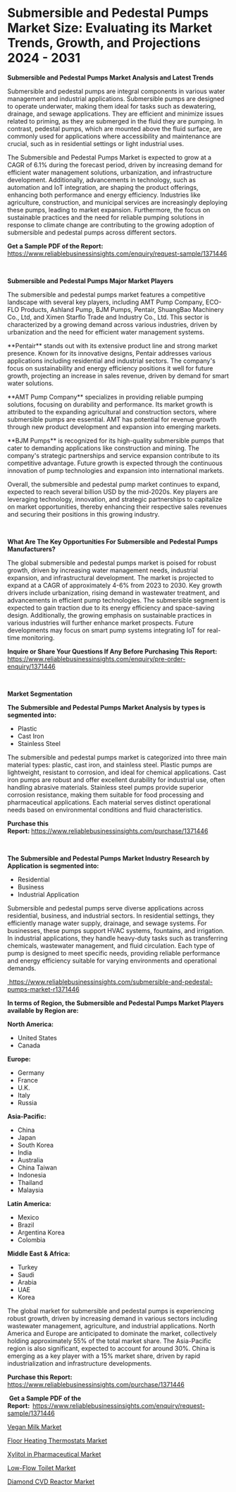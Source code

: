 <p><h1>Submersible and Pedestal Pumps Market Size: Evaluating its Market Trends, Growth, and Projections 2024 - 2031</h1></p><p><strong>Submersible and Pedestal Pumps Market Analysis and Latest Trends</strong></p>
<p><p>Submersible and pedestal pumps are integral components in various water management and industrial applications. Submersible pumps are designed to operate underwater, making them ideal for tasks such as dewatering, drainage, and sewage applications. They are efficient and minimize issues related to priming, as they are submerged in the fluid they are pumping. In contrast, pedestal pumps, which are mounted above the fluid surface, are commonly used for applications where accessibility and maintenance are crucial, such as in residential settings or light industrial uses.</p><p>The Submersible and Pedestal Pumps Market is expected to grow at a CAGR of 6.1% during the forecast period, driven by increasing demand for efficient water management solutions, urbanization, and infrastructure development. Additionally, advancements in technology, such as automation and IoT integration, are shaping the product offerings, enhancing both performance and energy efficiency. Industries like agriculture, construction, and municipal services are increasingly deploying these pumps, leading to market expansion. Furthermore, the focus on sustainable practices and the need for reliable pumping solutions in response to climate change are contributing to the growing adoption of submersible and pedestal pumps across different sectors.</p></p>
<p><strong>Get a Sample PDF of the Report:&nbsp;</strong> <a href="https://www.reliablebusinessinsights.com/enquiry/request-sample/1371446?utm_campaign=60&utm_medium=2&utm_source=Github&utm_content=ia&utm_term=26122024&utm_id=submersible-and-pedestal-pumps">https://www.reliablebusinessinsights.com/enquiry/request-sample/1371446</a></p>
<p>&nbsp;</p>
<p><strong>Submersible and Pedestal Pumps Major Market Players</strong></p>
<p><p>The submersible and pedestal pumps market features a competitive landscape with several key players, including AMT Pump Company, ECO-FLO Products, Ashland Pump, BJM Pumps, Pentair, ShuangBao Machinery Co., Ltd, and Ximen Starflo Trade and Industry Co., Ltd. This sector is characterized by a growing demand across various industries, driven by urbanization and the need for efficient water management systems.</p><p>**Pentair** stands out with its extensive product line and strong market presence. Known for its innovative designs, Pentair addresses various applications including residential and industrial sectors. The company's focus on sustainability and energy efficiency positions it well for future growth, projecting an increase in sales revenue, driven by demand for smart water solutions.</p><p>**AMT Pump Company** specializes in providing reliable pumping solutions, focusing on durability and performance. Its market growth is attributed to the expanding agricultural and construction sectors, where submersible pumps are essential. AMT has potential for revenue growth through new product development and expansion into emerging markets.</p><p>**BJM Pumps** is recognized for its high-quality submersible pumps that cater to demanding applications like construction and mining. The company's strategic partnerships and service expansion contribute to its competitive advantage. Future growth is expected through the continuous innovation of pump technologies and expansion into international markets.</p><p>Overall, the submersible and pedestal pump market continues to expand, expected to reach several billion USD by the mid-2020s. Key players are leveraging technology, innovation, and strategic partnerships to capitalize on market opportunities, thereby enhancing their respective sales revenues and securing their positions in this growing industry.</p></p>
<p>&nbsp;</p>
<p><strong>What Are The Key Opportunities For Submersible and Pedestal Pumps Manufacturers?</strong></p>
<p><p>The global submersible and pedestal pumps market is poised for robust growth, driven by increasing water management needs, industrial expansion, and infrastructural development. The market is projected to expand at a CAGR of approximately 4-6% from 2023 to 2030. Key growth drivers include urbanization, rising demand in wastewater treatment, and advancements in efficient pump technologies. The submersible segment is expected to gain traction due to its energy efficiency and space-saving design. Additionally, the growing emphasis on sustainable practices in various industries will further enhance market prospects. Future developments may focus on smart pump systems integrating IoT for real-time monitoring.</p></p>
<p><strong>Inquire or Share Your Questions If Any Before Purchasing This Report:</strong> <a href="https://www.reliablebusinessinsights.com/enquiry/pre-order-enquiry/1371446?utm_campaign=60&utm_medium=2&utm_source=Github&utm_content=ia&utm_term=26122024&utm_id=submersible-and-pedestal-pumps">https://www.reliablebusinessinsights.com/enquiry/pre-order-enquiry/1371446</a></p>
<p>&nbsp;</p>
<p><strong>Market Segmentation</strong></p>
<p><strong>The Submersible and Pedestal Pumps Market Analysis by types is segmented into:</strong></p>
<p><ul><li>Plastic</li><li>Cast Iron</li><li>Stainless Steel</li></ul></p>
<p><p>The submersible and pedestal pumps market is categorized into three main material types: plastic, cast iron, and stainless steel. Plastic pumps are lightweight, resistant to corrosion, and ideal for chemical applications. Cast iron pumps are robust and offer excellent durability for industrial use, often handling abrasive materials. Stainless steel pumps provide superior corrosion resistance, making them suitable for food processing and pharmaceutical applications. Each material serves distinct operational needs based on environmental conditions and fluid characteristics.</p></p>
<p><strong>Purchase this Report:&nbsp;</strong><a href="https://www.reliablebusinessinsights.com/purchase/1371446?utm_campaign=60&utm_medium=2&utm_source=Github&utm_content=ia&utm_term=26122024&utm_id=submersible-and-pedestal-pumps">https://www.reliablebusinessinsights.com/purchase/1371446</a></p>
<p>&nbsp;</p>
<p><strong>The Submersible and Pedestal Pumps Market Industry Research by Application is segmented into:</strong></p>
<p><ul><li>Residential</li><li>Business</li><li>Industrial Application</li></ul></p>
<p><p>Submersible and pedestal pumps serve diverse applications across residential, business, and industrial sectors. In residential settings, they efficiently manage water supply, drainage, and sewage systems. For businesses, these pumps support HVAC systems, fountains, and irrigation. In industrial applications, they handle heavy-duty tasks such as transferring chemicals, wastewater management, and fluid circulation. Each type of pump is designed to meet specific needs, providing reliable performance and energy efficiency suitable for varying environments and operational demands.</p></p>
<p><a href="https://www.reliablebusinessinsights.com/submersible-and-pedestal-pumps-market-r1371446?utm_campaign=60&utm_medium=2&utm_source=Github&utm_content=ia&utm_term=26122024&utm_id=submersible-and-pedestal-pumps">&nbsp;https://www.reliablebusinessinsights.com/submersible-and-pedestal-pumps-market-r1371446</a></p>
<p><strong>In terms of Region, the Submersible and Pedestal Pumps Market Players available by Region are:</strong></p>
<p>
    <p> <strong> North America: </strong>
        <ul>
            <li>United States</li>
            <li>Canada</li>
        </ul>
        </p> 
    <p> <strong> Europe: </strong>
        <ul>
            <li>Germany</li>
            <li>France</li>
            <li>U.K.</li>
            <li>Italy</li>
            <li>Russia</li>
        </ul>
        </p> 
    <p> <strong> Asia-Pacific: </strong>
        <ul>
            <li>China</li>
            <li>Japan</li>
            <li>South Korea</li>
            <li>India</li>
            <li>Australia</li>
            <li>China Taiwan</li>
            <li>Indonesia</li>
            <li>Thailand</li>
            <li>Malaysia</li>
        </ul>
        </p> 
    <p> <strong> Latin America: </strong>
        <ul>
            <li>Mexico</li>
            <li>Brazil</li>
            <li>Argentina Korea</li>
            <li>Colombia</li>
        </ul>
        </p> 
    <p> <strong> Middle East & Africa: </strong>
        <ul>
            <li>Turkey</li>
            <li>Saudi</li>
            <li>Arabia</li>
            <li>UAE</li>
            <li>Korea</li>
        </ul>
    </p>
    </p>
<p><p>The global market for submersible and pedestal pumps is experiencing robust growth, driven by increasing demand in various sectors including wastewater management, agriculture, and industrial applications. North America and Europe are anticipated to dominate the market, collectively holding approximately 55% of the total market share. The Asia-Pacific region is also significant, expected to account for around 30%. China is emerging as a key player with a 15% market share, driven by rapid industrialization and infrastructure developments.</p></p>
<p><strong>Purchase this Report: </strong><a href="https://www.reliablebusinessinsights.com/purchase/1371446?utm_campaign=60&utm_medium=2&utm_source=Github&utm_content=ia&utm_term=26122024&utm_id=submersible-and-pedestal-pumps">https://www.reliablebusinessinsights.com/purchase/1371446</a></p>
<p>&nbsp;<strong>Get a Sample PDF of the Report:&nbsp;&nbsp;</strong><a href="https://www.reliablebusinessinsights.com/enquiry/request-sample/1371446?utm_campaign=60&utm_medium=2&utm_source=Github&utm_content=ia&utm_term=26122024&utm_id=submersible-and-pedestal-pumps">https://www.reliablebusinessinsights.com/enquiry/request-sample/1371446</a></p>
<p><strong></strong></p>
<p><p><a href="https://www.linkedin.com/pulse/research-examination-onthe-vegan-milk-marketsize-share-k9sec?utm_campaign=60&utm_medium=2&utm_source=Github&utm_content=ia&utm_term=26122024&utm_id=submersible-and-pedestal-pumps">Vegan Milk Market</a></p><p><a href="https://www.linkedin.com/pulse/exploring-floor-heating-thermostats-market-size-share-kdebc?utm_campaign=60&utm_medium=2&utm_source=Github&utm_content=ia&utm_term=26122024&utm_id=submersible-and-pedestal-pumps">Floor Heating Thermostats Market</a></p><p><a href="https://github.com/sherikacas30/Market-Research-Report-List-1/blob/main/xylitol-in-pharmaceutical-market.md?utm_campaign=60&utm_medium=2&utm_source=Github&utm_content=ia&utm_term=26122024&utm_id=submersible-and-pedestal-pumps">Xylitol in Pharmaceutical Market</a></p><p><a href="https://github.com/oliveroste6/Market-Research-Report-List-1/blob/main/low-flow-toilet-market.md?utm_campaign=60&utm_medium=2&utm_source=Github&utm_content=ia&utm_term=26122024&utm_id=submersible-and-pedestal-pumps">Low-Flow Toilet Market</a></p><p><a href="https://www.linkedin.com/pulse/diamond-cvd-reactor-market-analysis-report-2024-2031-4uetc?utm_campaign=60&utm_medium=2&utm_source=Github&utm_content=ia&utm_term=26122024&utm_id=submersible-and-pedestal-pumps">Diamond CVD Reactor Market</a></p></p>